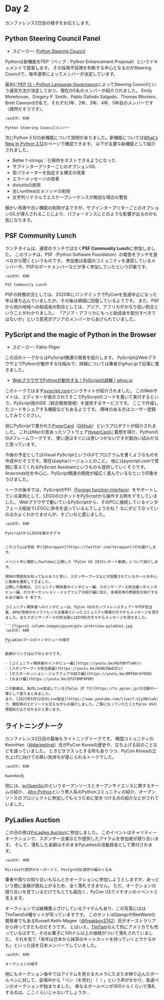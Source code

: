 # Day 2

カンファレンス2日目の様子をお伝えします。

## Python Steering Council Panel

* スピーカー: [Python Steering Council](https://us.pycon.org/2023/about/keynote-speakers/#python-steering-council)

Pythonは新機能をPEP（ペップ：Python Enhancement Proposal）というドキュメントで提案します。
その採用不採用を判断する中心となるのがSteering Councilで、毎年選挙によってメンバーが決定しています。

最初に[PEP 13 – Python Language Governance](https://peps.python.org/pep-0013/)によってSteering Councilという運営方法が決定しており、現在の5名のメンバーが紹介されました。
Emily Morehouse、Gregory P. Smith、Pablo Galindo Salgado、Thomas Wouters、Brett Cannonの5名で、それぞれ1年、2年、3年、4年、5年目のメンバーです（偶然だそうです）。

```{figure} images/council.jpg
:width: 600

Python Steering Councilメンバー
```

次にPython 3.12の新機能について説明がありました。新機能については[What's New In Python 3.12](https://docs.python.org/3.12/whatsnew/3.12.html)のページで確認できます。
以下が主要な新機能として紹介されました。

* Better f-strings：引用符をネストできるようになった
* サブインタープリターごとのオプションGIL
* 型パラメーターを指定する構文の改善
* エラーメッセージの改善
* distutilsの削除
* 古いunittestのメソッドの削除
* 文字列リテラルでエスケープシーケンスが無効な場合の警告

細かい改善や古い機能の削除が主ですが、サブインタープリターごとのオプションGILが導入されることにより、パフォーマンスにどのような影響が出るのかも気になります。

## PSF Community Lunch

ランチタイムは、通常のランチではなく**PSF Community Lunch**に参加しました。
このランチは、PSF（Python Software Foundation）の報告をランチを食べながら聞くというものです。
参加者は各国のコミュニティを運営しているメンバーや、PSFのボードメンバーなどが多く参加していたという印象です。

```{figure} images/psf-lunch.jpg
:width: 600

PSF Community Lunch
```

PSFの財務状況としては、2020年にパンデミックでPyConを急遽中止になった年は落ち込んでいましたが、その後は順調に回復しているようです。
また、PSFから他の地域への助成金の割合としては、アジア、アフリカがかなり低い割合ということがわかりました。
「アジア・アフリカにもっと助成金を配分すべきではないか」という意見がアジアのメンバーからあげられていました。

## PyScript and the magic of Python in the Browser

* スピーカー: Fabio Pliger

この日のトークからはPyScript関連の発表を紹介します。
PyScriptはWebブラウザ上でPythonが動作する仕組みで、詳細については筆者がgihyo.jpで記事に書きました。

* [WebブラウザでPythonが動作する！PyScriptの詳解 | gihyo.jp](https://gihyo.jp/article/2023/04/monthly-python-2304)

このトークではまず[pyscript.com](https://pyscript.com/)というサイトが紹介されました。
このWebサイトは、エディターが表示されてそこでPyScriptのコードを書いて実行するという、PyScript用のIDE（統合開発環境）を提供するサービスです。
ここで作成したコードをシェアする機能などもあるようです。
興味のある方はユーザー登録してみてください。

他にPyScriptで書かれた[PyperCard](https://pyscript.github.io/pypercard/)（[GitHub](https://github.com/pyscript/pypercard)）というプロダクトが紹介されました。
これはMacの昔あったソフトウェア[HyperCard](https://ja.wikipedia.org/wiki/HyperCard)に着想を得た、PythonのGUIフレームワークです。
使い道はすぐには思いつかないですが面白い試みだなと思っています。

今後の予定としてはVisual PyScriptというGUIでプログラムを書くようなものを作成中だそうです。現在はalphaバージョンとのこと。
他にはpyscript.comで質問に答えてくれるPyScript Assistantというものも提供していくそうです。
Anaconda社を中心に、PyScript関連の開発が幅広く進んでいるなという印象をうけました。

トークの後半では、PyScriptがFFI（[Foreign function interface](https://ja.wikipedia.org/wiki/Foreign_function_interface)）をサポートしている実例として、LEGOのロボットをPyScriptから操作する例をデモしていました。
Webブラウザで動いているPyScriptから、そのPCに接続しているインタフェース経由でLEGOに命令を送っているんでしょうかね？
なにがどうなっていのるかよくわかりませんが、すごいなと感じました。

```{figure} images/pyscript-lego.jpg
:width: 600

PyScriptからLEGOを動かすデモ
```

````{admonition} PyCon JP TVインタビュー

このコラムは寺田 学([@terapyon](https://twitter.com/terapyon))がお届けします。

イベント中に撮影しYouTubeに公開した「PyCon US 2023レポート動画」について紹介します。

現地の雰囲気を知ってもらおうと思い、スポンサーブースなどが設置されているホールを中心に動画を撮影してきました。
公開した動画は、コミュニティ関係者のインタビュー編、スポンサーブース担当者へのインタビュー編、ポスターセッション・ジョブフェアの紹介編に加え、会場全体の雰囲気を紹介するおまけ編の 4 本です。

コミュニティ関係者へのインタビューは、PyCon USのカンファレンスチェアーやPSF担当者、APAC地域のカンファレンス主催者といったコミュニティ関連の方々からメッセージを頂きました。またスポンサーブースの担当者には計9社の方々からメッセージを頂きました。

```{figure} column-images/pyconjptv-interview-pyladies.jpg
:width: 600

PyLadiesブースのインタビューの様子
```

動画のリンクは以下のとおりです。

- [コミュニティ関係者のインタビュー編](https://youtu.be/KGfO8YTvWYs)
- [スポンサーブース担当者編](https://youtu.be/0G0EZWwDZCs)
- [ポスターセッション・ジョブフェアの紹介編](https://youtu.be/BMf6OrbfOOQ)
- [おまけ編](https://youtu.be/QTXT8MF9P8M)

この動画は、毎月Live放送している[PyCon JP TV](https://tv.pycon.jp)の活動の一環として取りまとめました。
また、[2023年5月12日のLive放送](https://www.youtube.com/live/7-UjyXNriwk)で、撮影時のエピソードも交えながらお届けしました。ご覧になっていただくとPyCon USの雰囲気がより分かるかと思います。
````

## ライトニングトーク

カンファレンス2日目の最後もライトニングトークです。
韓国コミュニティのKwonHan（[@darjeelingt](https://twitter.com/darjeelingt)）氏がPyCon Koreaの歴史や、立ち上げる前のことなどを語っていました。
ときどきクスっとする所もありつつ、PyCon Koreaの立ち上げに向けての熱い気持ちが感じられるトークでした。

```{figure} images/kwonhan.jpg
:width: 600

KwonHan氏
```

他には、[pyOpenSci](https://www.pyopensci.org/)のというオープンソースとオープンサイエンスに関するチームの紹介、
[Afro Python](https://afropython.org/)という黒人系のPythonコミュニティの紹介、オープンソースのプロジェクトに参加してもらうために気をつける点の紹介などがされていました。
  
## PyLadies Auction

この日の夜は[PyLadies Auction](https://us.pycon.org/2023/events/pyladies-auction/)に参加しました。
このイベントはチャリティーオークションで、スポンサー企業などが提供したアイテムを参加者が競り合います。
そして、落札した金額はそのままPyLadiesの活動資金として寄付されます。

```{figure} images/items.jpg
:width: 400

Microsoft提供のキーボードと、PostgreSQL提供の編みぐるみ
```

筆者や周りの知り合いもなんとかオークションに参加しようとしますが、あっという間に金額が跳ね上がるため、全く落札できません。
ただ、オークションの競り合いを見ているだけでもとても面白く、PyCon USでイチオシのイベントと言えます。

オークションでは結構悪ふざけしているアイテムもあり、この写真にははTimTamの4種セットが写っていますです。
このセットはDjangoやBeeWareの開発者でもあるRussell Keith-Magee（[@freakboy3742](https://twitter.com/freakboy3742)）氏がオーストラリアから持ってきたものだそうです。
とはいえ、[TimTam](https://ja.wikipedia.org/wiki/%E3%83%86%E3%82%A3%E3%83%A0%E3%82%BF%E3%83%A0)なんて別にアメリカでも売っているはずで、そのお菓子に100ドル以上の価格がついて落札されていました。
それを見て「来年は日本から抹茶のキットカットを持っていくとウケるかも」といった話を日本メンバーでしていました。

```{figure} images/auction.jpg
:width: 600

オークションの様子
```

他にもオークション後半ではアイテムを見せるカメラにたまたま映り込んだボールペンに対して、会場中から「ペン（を売れ）！！」という声がかかり、急遽ペンのオークションが始まりました。
単なるボールペンが300ドルくらいで落札するのは、ここくらいじゃないでしょうか…
